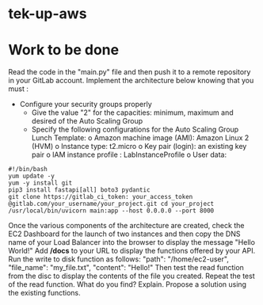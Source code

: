 # tek-up-aws


# Work to be done

Read the code in the "main.py" file and then push it to a remote repository in your GitLab account.
Implement the architecture below knowing that you must :

- Configure your security groups properly
    - Give the value "2" for the capacities: minimum, maximum and desired of the Auto Scaling Group
    - Specify the following configurations for the Auto Scaling Group Lunch Template:
       o Amazon machine image (AMI): Amazon Linux 2 (HVM)
       o Instance type: t2.micro
       o Key pair (login): an existing key pair
       o IAM instance profile : LabInstanceProfile
       o User data:

```
#!/bin/bash
yum update -y
yum -y install git
pip3 install fastapi[all] boto3 pydantic
git clone https://gitlab_ci_token: your_access_token
@gitlab.com/your_username/your_project.git cd your_project
/usr/local/bin/uvicorn main:app --host 0.0.0.0 --port 8000
```

Once the various components of the architecture are created, check the EC2 Dashboard for the launch of two
instances and then copy the DNS name of your Load Balancer into the browser to display the message "Hello
World!"
Add **/docs** to your URL to display the functions offered by your API. Run the
write to disk function as follows:
"path": "/home/ec2-user",
"file_name": "my_file.txt",
"content": "Hello!"
Then test the read function from the disc to display the contents of the file you created. Repeat the test
of the read function. What do you find? Explain.
Propose a solution using the existing functions.
